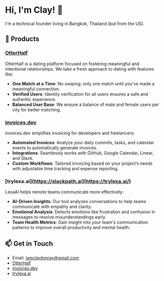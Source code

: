 # Hi, I'm Clay! 👋

I'm a technical founder living in Bangkok, Thailand (but from the US). 

## 🚀 Products

### [OtterHalf](https://tryotterhalf.com)
OtterHalf is a dating platform focused on fostering meaningful and intentional relationships. We take a fresh approach to dating with features like:
- **One Match at a Time**: No swiping; only one match until you've made a meaningful connection.
- **Verified Users**: Identity verification for all users ensures a safe and authentic experience.
- **Balanced User Base**: We ensure a balance of male and female users per city for better matching.

### [invoices.dev](https://invoices.dev)
invoices.dev simplifies invoicing for developers and freelancers:
- **Automated Invoices**: Analyze your daily commits, tasks, and calendar events to automatically generate invoices.
- **Integrations**: Seamlessly works with GitHub, Google Calendar, Linear, and Slack.
- **Custom Workflows**: Tailored invoicing based on your project’s needs with adjustable time tracking and expense reporting.

### [trylexa.ai](https://slackpath.ai](https://trylexa.ai/)
LexaAI helps remote teams communicate more effectively:
- **AI-Driven Insights**: Our tool analyzes conversations to help teams communicate with empathy and clarity.
- **Emotional Analysis**: Detects emotions like frustration and confusion in messages to resolve misunderstandings early.
- **Team Health Metrics**: Gain insight into your team's communication patterns to improve overall productivity and mental health.

## 📫 Get in Touch
- Email: iamclaytonray@gmail.com
- [OtterHalf](https://tryotterhalf.com)
- [invoices.dev](https://invoices.dev)
- [trylexa.ai](https://trylexa.ai)
